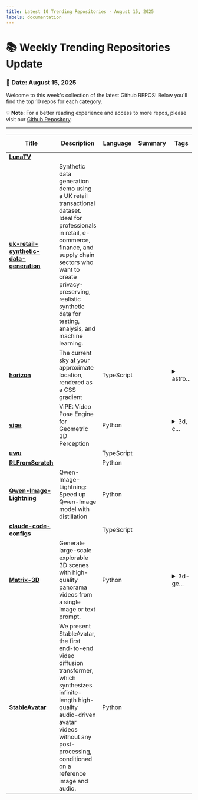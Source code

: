 ```yaml
---
title: Latest 10 Trending Repositories - August 15, 2025
labels: documentation
---
```

# 📚 Weekly Trending Repositories Update

### 📅 Date: August 15, 2025

Welcome to this week's collection of the latest Github REPOS! Below you'll find the top 10 repos for each category.

💡 **Note**: For a better reading experience and access to more repos, please visit our [Github Repository](https://github.com/marc-ko/daily-trending-repo).

---

| **Title** | **Description** | **Language** | **Summary** | **Tags** | **Stars Count** |
| --- | --- | --- | --- | --- | --- |
| **[LunaTV](https://github.com/MoonTechLab/LunaTV)** |  |  |  |  | 1183 |
| **[uk-retail-synthetic-data-generation](https://github.com/syncora-ai/uk-retail-synthetic-data-generation)** | Synthetic data generation demo using a UK retail transactional dataset. Ideal for professionals in retail, e-commerce, finance, and supply chain sectors who want to create privacy-preserving, realistic synthetic data for testing, analysis, and machine learning. |  |  |  | 669 |
| **[horizon](https://github.com/dnlzro/horizon)** | The current sky at your approximate location, rendered as a CSS gradient | TypeScript |  | <details><summary>astro...</summary><p>astro, css, graphics, html-day</p></details> | 541 |
| **[vipe](https://github.com/nv-tlabs/vipe)** | ViPE: Video Pose Engine for Geometric 3D Perception | Python |  | <details><summary>3d, c...</summary><p>3d, camera, depth-estimation, slam</p></details> | 532 |
| **[uwu](https://github.com/context-labs/uwu)** |  | TypeScript |  |  | 384 |
| **[RLFromScratch](https://github.com/mingyin0312/RLFromScratch)** |  | Python |  |  | 353 |
| **[Qwen-Image-Lightning](https://github.com/ModelTC/Qwen-Image-Lightning)** | Qwen-Image-Lightning: Speed up Qwen-Image model with distillation | Python |  |  | 352 |
| **[claude-code-configs](https://github.com/Matt-Dionis/claude-code-configs)** |  | TypeScript |  |  | 347 |
| **[Matrix-3D](https://github.com/SkyworkAI/Matrix-3D)** | Generate large-scale explorable 3D scenes with high-quality panorama videos from a single image or text prompt. | Python |  | <details><summary>3d-ge...</summary><p>3d-generation, 3d-reconstruction, 3d-scene-generation, aigc, aigc3d, genie, genie3, graphics, image-to-3d, image-to-video, panorama-synthesis, scene-generation, text-to-3d, text-to-video, video-generation, world-models</p></details> | 306 |
| **[StableAvatar](https://github.com/Francis-Rings/StableAvatar)** | We present StableAvatar, the first end-to-end video diffusion transformer, which synthesizes infinite-length high-quality audio-driven avatar videos without any post-processing, conditioned on a reference image and audio. | Python |  |  | 294 |

